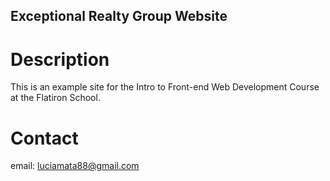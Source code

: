 Exceptional Realty Group Website
---

# Description

This is an example site for the Intro to Front-end Web Development Course at the Flatiron School.

# Contact

email: luciamata88@gmail.com
